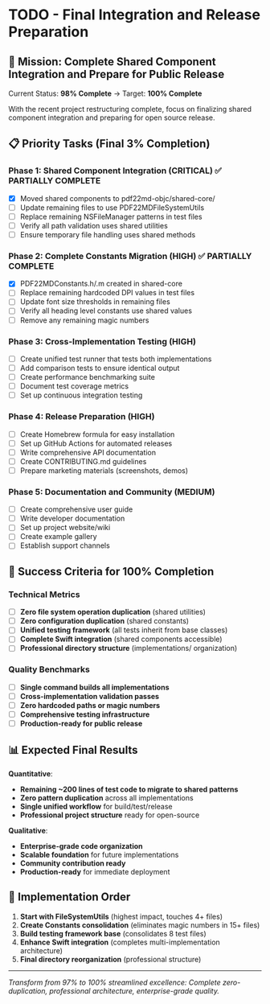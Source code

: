 # TODO - Final Integration and Release Preparation

## 🎯 Mission: Complete Shared Component Integration and Prepare for Public Release

Current Status: **98% Complete** → Target: **100% Complete**

With the recent project restructuring complete, focus on finalizing shared component integration and preparing for open source release.

## 📋 **Priority Tasks (Final 3% Completion)**

### Phase 1: Shared Component Integration (CRITICAL) ✅ PARTIALLY COMPLETE
- [x] Moved shared components to pdf22md-objc/shared-core/
- [ ] Update remaining files to use PDF22MDFileSystemUtils
- [ ] Replace remaining NSFileManager patterns in test files
- [ ] Verify all path validation uses shared utilities
- [ ] Ensure temporary file handling uses shared methods

### Phase 2: Complete Constants Migration (HIGH) ✅ PARTIALLY COMPLETE
- [x] PDF22MDConstants.h/.m created in shared-core
- [ ] Replace remaining hardcoded DPI values in test files
- [ ] Update font size thresholds in remaining files
- [ ] Verify all heading level constants use shared values
- [ ] Remove any remaining magic numbers

### Phase 3: Cross-Implementation Testing (HIGH)
- [ ] Create unified test runner that tests both implementations
- [ ] Add comparison tests to ensure identical output
- [ ] Create performance benchmarking suite
- [ ] Document test coverage metrics
- [ ] Set up continuous integration testing

### Phase 4: Release Preparation (HIGH)
- [ ] Create Homebrew formula for easy installation
- [ ] Set up GitHub Actions for automated releases
- [ ] Write comprehensive API documentation
- [ ] Create CONTRIBUTING.md guidelines
- [ ] Prepare marketing materials (screenshots, demos)

### Phase 5: Documentation and Community (MEDIUM)
- [ ] Create comprehensive user guide
- [ ] Write developer documentation
- [ ] Set up project website/wiki
- [ ] Create example gallery
- [ ] Establish support channels

## 🎯 **Success Criteria for 100% Completion**

### Technical Metrics
- [ ] **Zero file system operation duplication** (shared utilities)
- [ ] **Zero configuration duplication** (shared constants)
- [ ] **Unified testing framework** (all tests inherit from base classes)
- [ ] **Complete Swift integration** (shared components accessible)
- [ ] **Professional directory structure** (implementations/ organization)

### Quality Benchmarks
- [ ] **Single command builds all implementations**
- [ ] **Cross-implementation validation passes**
- [ ] **Zero hardcoded paths or magic numbers**
- [ ] **Comprehensive testing infrastructure**
- [ ] **Production-ready for public release**

## 📊 **Expected Final Results**

**Quantitative**:
- **Remaining ~200 lines of test code to migrate to shared patterns**
- **Zero pattern duplication** across all implementations
- **Single unified workflow** for build/test/release
- **Professional project structure** ready for open-source

**Qualitative**:
- **Enterprise-grade code organization**
- **Scalable foundation** for future implementations
- **Community contribution ready**
- **Production-ready** for immediate deployment

## 🚀 **Implementation Order**

1. **Start with FileSystemUtils** (highest impact, touches 4+ files)
2. **Create Constants consolidation** (eliminates magic numbers in 15+ files)
3. **Build testing framework base** (consolidates 8 test files)
4. **Enhance Swift integration** (completes multi-implementation architecture)
5. **Final directory reorganization** (professional structure)

---

*Transform from 97% to 100% streamlined excellence: Complete zero-duplication, professional architecture, enterprise-grade quality.*